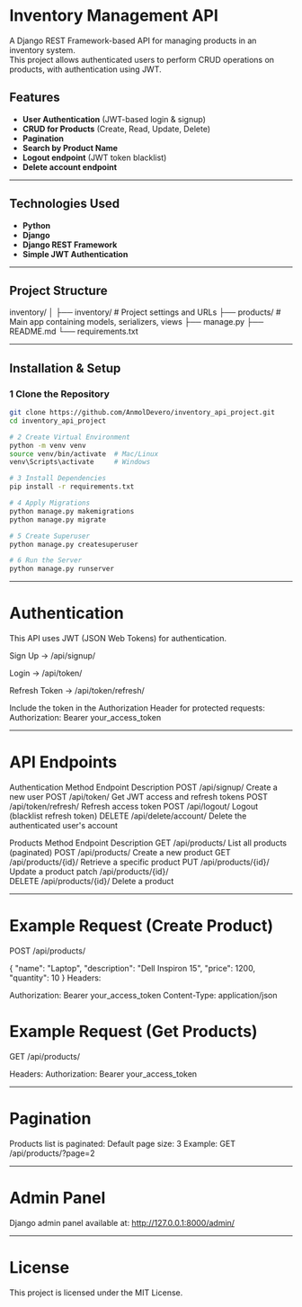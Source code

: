 # Inventory Management API

A Django REST Framework-based API for managing products in an inventory system.  
This project allows authenticated users to perform CRUD operations on products, with authentication using JWT.

##  Features

- **User Authentication** (JWT-based login & signup)
- **CRUD for Products** (Create, Read, Update, Delete)
- **Pagination** 
- **Search by Product Name**
- **Logout endpoint** (JWT token blacklist)
- **Delete account endpoint**

---

##  Technologies Used

- **Python**
- **Django**
- **Django REST Framework**
- **Simple JWT Authentication**

---

##  Project Structure

inventory/
│
├── inventory/ # Project settings and URLs
├── products/ # Main app containing models, serializers, views
├── manage.py
├── README.md
└── requirements.txt

---

##  Installation & Setup

### 1️ Clone the Repository
```bash
git clone https://github.com/AnmolDevero/inventory_api_project.git
cd inventory_api_project

# 2️ Create Virtual Environment
python -m venv venv
source venv/bin/activate  # Mac/Linux
venv\Scripts\activate     # Windows

# 3️ Install Dependencies
pip install -r requirements.txt

# 4️ Apply Migrations
python manage.py makemigrations
python manage.py migrate

# 5️ Create Superuser
python manage.py createsuperuser

# 6️ Run the Server
python manage.py runserver
```

---

# Authentication
This API uses JWT (JSON Web Tokens) for authentication.

Sign Up → /api/signup/

Login → /api/token/

Refresh Token → /api/token/refresh/

Include the token in the Authorization Header for protected requests:
Authorization: Bearer your_access_token

---

# API Endpoints

Authentication
Method	 Endpoint	          Description
POST	 /api/signup/	      Create a new user
POST	 /api/token/	      Get JWT access and refresh tokens
POST	 /api/token/refresh/  Refresh access token
POST	/api/logout/	        Logout (blacklist refresh token)
DELETE	/api/delete/account/	Delete the authenticated user's account

Products
Method	 Endpoint	            Description
GET	     /api/products/	        List all products (paginated)
POST	 /api/products/	        Create a new product
GET	     /api/products/{id}/	Retrieve a specific product
PUT	     /api/products/{id}/	Update a product
patch    /api/products/{id}/    
DELETE	 /api/products/{id}/	Delete a product

---

# Example Request (Create Product)
POST /api/products/

{
    "name": "Laptop",
    "description": "Dell Inspiron 15",
    "price": 1200,
    "quantity": 10
}
Headers:

Authorization: Bearer your_access_token
Content-Type: application/json


# Example Request (Get Products)
GET /api/products/

Headers:
Authorization: Bearer your_access_token

---

# Pagination

Products list is paginated:
Default page size: 3
Example:
GET /api/products/?page=2

---

# Admin Panel

Django admin panel available at:
http://127.0.0.1:8000/admin/

---

# License
This project is licensed under the MIT License.


